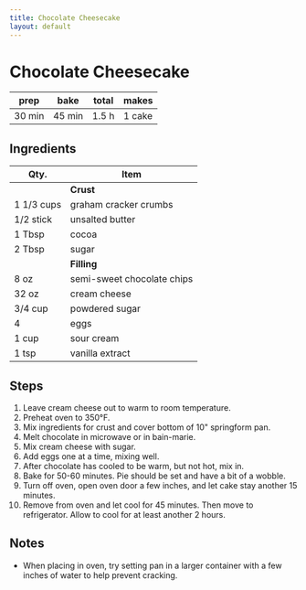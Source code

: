 ```yaml
---
title: Chocolate Cheesecake
layout: default
---
```


# Chocolate Cheesecake

| prep   | bake   | total | makes  |
| ------ | ------ | ----- | ------ |
| 30 min | 45 min | 1.5 h | 1 cake |

## Ingredients

| Qty.       | Item                       |
| ---------- | -------------------------- |
|            | **Crust**                  |
| 1 1/3 cups | graham cracker crumbs      |
| 1/2 stick  | unsalted butter            |
| 1 Tbsp     | cocoa                      |
| 2 Tbsp     | sugar                      |
|            | **Filling**                |
| 8 oz       | semi-sweet chocolate chips |
| 32 oz      | cream cheese               |
| 3/4 cup    | powdered sugar             |
| 4          | eggs                       |
| 1 cup      | sour cream                 |
| 1 tsp      | vanilla extract            |

## Steps

1. Leave cream cheese out to warm to room temperature.
1. Preheat oven to 350°F.
1. Mix ingredients for crust and cover bottom of 10" springform pan.
1. Melt chocolate in microwave or in bain-marie.
1. Mix cream cheese with sugar.
1. Add eggs one at a time, mixing well.
1. After chocolate has cooled to be warm, but not hot, mix in.
1. Bake for 50-60 minutes. Pie should be set and have a bit of a wobble.
1. Turn off oven, open oven door a few inches, and let cake stay another
   15 minutes.
1. Remove from oven and let cool for 45 minutes. Then move to
   refrigerator. Allow to cool for at least another 2 hours.

## Notes

* When placing in oven, try setting pan in a larger container
  with a few inches of water to help prevent cracking.
